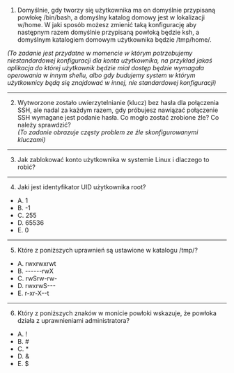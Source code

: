 1. Domyślnie, gdy tworzy się użytkownika ma on domyślnie przypisaną powłokę /bin/bash, a domyślny katalog domowy jest w lokalizacji w/home. W jaki sposób możesz zmienić taką konfigurację aby następnym razem domyślnie przypisaną powłoką będzie ksh, a domyślnym katalogiem domowym użytkownika będzie /tmp/home/<username>.  
   
*(To zadanie jest przydatne w momencie w którym potrzebujemy niestandardowej konfiguracji dla konta użytkownika, na przykład jakaś aplikacja do której użytkownik będzie miał dostęp będzie wymagała operowania w innym shellu, albo gdy budujemy system w którym użytkownicy będą się znajdować w innej, nie standardowej konfiguracji)*
___

2. Wytworzone zostało uwierzytelnianie (klucz) bez hasła dla połączenia SSH, ale nadal za każdym razem, gdy próbujesz nawiązać połączenie SSH wymagane jest podanie hasła. Co mogło zostać zrobione źle? Co należy sprawdzić?  
*(To zadanie obrazuje częsty problem ze źle skonfigurowanymi kluczami)*

___
3. Jak zablokować konto użytkownika w systemie Linux i dlaczego to robić?
___

4. Jaki jest identyfikator UID użytkownika root?
- A. 1
- B. -1
- C. 255
- D. 65536
- E. 0
___

5. Które z poniższych uprawnień są ustawione w katalogu /tmp/?
- A. rwxrwxrwt
- B. ------rwX
- C. rwSrw-rw-
- D. rwxrwS---
- E. r-xr-X--t
___

6. Który z poniższych znaków w monicie powłoki wskazuje, że powłoka działa z uprawnieniami administratora?
   
- A. !
- B. #
- C. *
- D. &
- E. $